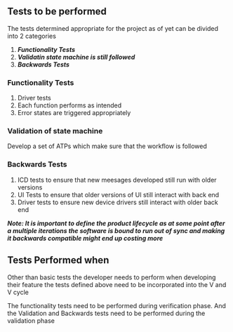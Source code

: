 ## Tests to be performed

The tests determined appropriate for the project as of yet can be divided into 2 categories
1. ***Functionality Tests***
2. ***Validatin state machine is still followed***
2. ***Backwards Tests***

### Functionality Tests

1. Driver tests
2. Each function performs as intended
3. Error states are triggered appropriately

### Validation of state machine

Develop a set of ATPs which make sure that the workflow is followed

### Backwards Tests

1. ICD tests to ensure that new meesages developed still run with older versions
2. UI Tests to ensure that older versions of UI still interact with back end
3. Driver tests to ensure new device drivers still interact with older back end

***Note: It is important to define the product lifecycle as at some point after a multiple iterations the software is bound to run out of sync and making it backwards compatible might end up costing more***

## Tests Performed when

Other than basic tests the developer needs to perform when developing their feature the tests defined above need to be incorporated into the V and V cycle

The functionality tests need to be performed during verification phase. And the Validation and Backwards tests need to be performed during the validation phase